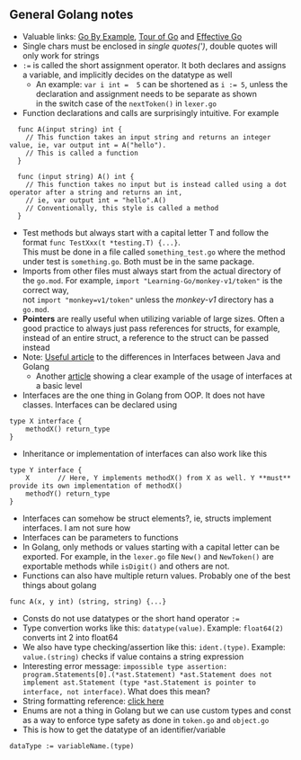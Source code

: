 ## General Golang notes
- Valuable links: [Go By Example](https://gobyexample.com/), [Tour of Go](https://go.dev/tour/list) and [Effective Go](https://go.dev/doc/effective_go)
- Single chars must be enclosed in *single quotes(')*, double quotes will only work for strings
- `:=` is called the short assignment operator. It both declares and assigns a variable, and implicitly decides on the datatype as well
  - An example: `var i int =  5` can be shortened as `i := 5`, unless the declaration and assignment needs to be separate as shown  
  in the switch case of the `nextToken()` in `lexer.go`
- Function declarations and calls are surprisingly intuitive. For example
```
  func A(input string) int {
    // This function takes an input string and returns an integer value, ie, var output int = A("hello"). 
    // This is called a function
  } 

  func (input string) A() int {
    // This function takes no input but is instead called using a dot operator after a string and returns an int,  
    // ie, var output int = "hello".A()
    // Conventionally, this style is called a method
  }
```
- Test methods but always start with a capital letter T and follow the format `func TestXxx(t *testing.T) {...}`.  
This must be done in a file called `something_test.go` where the method under test is `something.go`. Both must be in the same package.
- Imports from other files must always start from the actual directory of the `go.mod`. For example, `import "Learning-Go/monkey-v1/token"` is the correct way,  
not `import "monkey=v1/token"` unless the *monkey-v1* directory has a `go.mod`. 
- **Pointers** are really useful when utilizing variable of large sizes. Often a good practice to always just pass references for structs,  for example, instead of an entire struct, a reference to the struct can be passed instead
- Note: [Useful article](https://medium.com/@mathieu.durand/how-to-use-golang-interface-vs-java-1fc8b281c101) to the differences in Interfaces between Java and Golang
    - Another [article](https://gobyexample.com/interfaces) showing a clear example of the usage of interfaces at a basic level
- Interfaces are the one thing in Golang from OOP. It does not have classes. Interfaces can be declared using 
```
type X interface {
    methodX() return_type
}
```
- Inheritance or implementation of interfaces can also work like this 
```
type Y interface {
    X       // Here, Y implements methodX() from X as well. Y **must** provide its own implementation of methodX()
    methodY() return_type
}
```
- Interfaces can somehow be struct elements?, ie, structs implement interfaces. I am not sure how
- Interfaces can be parameters to functions
- In Golang, only methods or values starting with a capital letter can be exported. For example, in the `lexer.go` file
`New()` and `NewToken()` are exportable methods while `isDigit()` and others are not.
- Functions can also have multiple return values. Probably one of the best things about golang
```
func A(x, y int) (string, string) {...}
```
- Consts do not use datatypes or the short hand operator `:=`
- Type convertion works like this: `datatype(value)`. Example: `float64(2)` converts int 2 into float64
- We also have type checking/assertion like this: `ident.(type)`. Example: `value.(string)` checks if value contains a string expression
- Interesting error message: `impossible type assertion: program.Statements[0].(*ast.Statement)
	*ast.Statement does not implement ast.Statement (type *ast.Statement is pointer to interface, not interface)`. What does this mean?
- String formatting reference: [click here](https://gobyexample.com/string-formatting)
- Enums are not a thing in Golang but we can use custom types and const as a way to enforce type safety as done in `token.go` and `object.go`
- This is how to get the datatype of an identifier/variable
```
dataType := variableName.(type)
```
